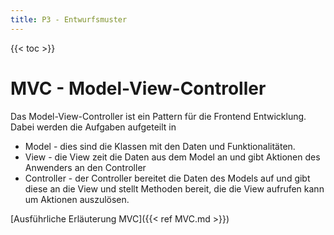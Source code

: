 ```yaml
---
title: P3 - Entwurfsmuster
---
```


{{< toc >}}

# MVC - Model-View-Controller
Das Model-View-Controller ist ein Pattern für die Frontend Entwicklung. Dabei werden die Aufgaben aufgeteilt in
- Model - dies sind die Klassen mit den Daten und Funktionalitäten.
- View - die View zeit die Daten aus dem Model an und gibt Aktionen des Anwenders an den Controller
- Controller - der Controller bereitet die Daten des Models auf und gibt diese an die View und stellt Methoden bereit, die die View aufrufen kann um Aktionen auszulösen.

[Ausführliche Erläuterung MVC]({{< ref MVC.md >}})


